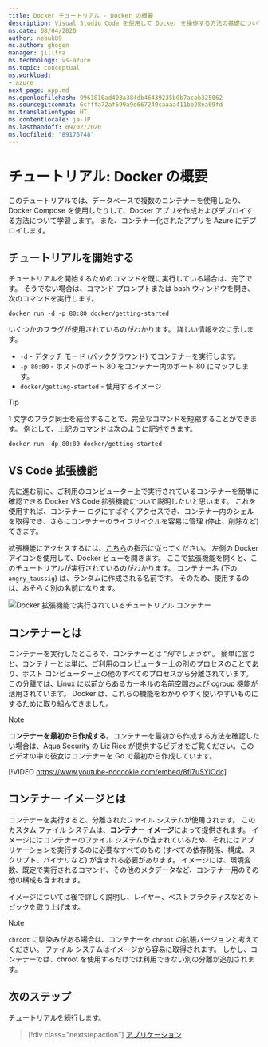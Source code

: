 ```yaml
---
title: Docker チュートリアル - Docker の概要
description: Visual Studio Code を使用して Docker を操作する方法の基礎について説明した、複数の手順から成るチュートリアルです。
ms.date: 08/04/2020
author: nebuk89
ms.author: ghogen
manager: jillfra
ms.technology: vs-azure
ms.topic: conceptual
ms.workload:
- azure
next_page: app.md
ms.openlocfilehash: 9961810ad408a384db46439235b0b7acab325062
ms.sourcegitcommit: 6cfffa72af599a9d667249caaaa411bb28ea69fd
ms.translationtype: HT
ms.contentlocale: ja-JP
ms.lasthandoff: 09/02/2020
ms.locfileid: "89176748"
---
```

# <a name="tutorial-get-started-with-docker"></a>チュートリアル: Docker の概要

このチュートリアルでは、データベースで複数のコンテナーを使用したり、Docker Compose を使用したりして、Docker アプリを作成およびデプロイする方法について学習します。 また、コンテナー化されたアプリを Azure にデプロイします。

## <a name="start-the-tutorial"></a>チュートリアルを開始する

チュートリアルを開始するためのコマンドを既に実行している場合は、完了です。  そうでない場合は、コマンド プロンプトまたは bash ウィンドウを開き、次のコマンドを実行します。

```cli
docker run -d -p 80:80 docker/getting-started
```

いくつかのフラグが使用されているのがわかります。 詳しい情報を次に示します。

- `-d` - デタッチ モード (バックグラウンド) でコンテナーを実行します。
- `-p 80:80` - ホストのポート 80 をコンテナー内のポート 80 にマップします。
- `docker/getting-started` - 使用するイメージ

> [!TIP]
> 1 文字のフラグ同士を結合することで、完全なコマンドを短縮することができます。
> 例として、上記のコマンドは次のように記述できます。
>
> ```cli
> docker run -dp 80:80 docker/getting-started
> ```

## <a name="the-vs-code-extension"></a>VS Code 拡張機能

先に進む前に、ご利用のコンピューター上で実行されているコンテナーを簡単に確認できる Docker VS Code 拡張機能について説明したいと思います。 これを使用すれば、コンテナー ログにすばやくアクセスでき、コンテナー内のシェルを取得でき、さらにコンテナーのライフサイクルを容易に管理 (停止、削除など) できます。

拡張機能にアクセスするには、[こちら](https://code.visualstudio.com/docs/containers/overview)の指示に従ってください。 左側の Docker アイコンを使用して、Docker ビューを開きます。 ここで拡張機能を開くと、このチュートリアルが実行されているのがわかります。 コンテナー名 (下の `angry_taussig`) は、ランダムに作成される名前です。 そのため、使用するのは、おそらく別の名前になります。

![Docker 拡張機能で実行されているチュートリアル コンテナー](media/vs-tutorial-in-extension.png)

## <a name="what-is-a-container"></a>コンテナーとは

コンテナーを実行したところで、コンテナーとは "*何でしょうか*"。 簡単に言うと、コンテナーとは単に、ご利用のコンピューター上の別のプロセスのことであり、ホスト コンピューター上の他のすべてのプロセスから分離されています。 この分離では、Linux に以前からある[カーネルの名前空間および cgroup](https://medium.com/@saschagrunert/demystifying-containers-part-i-kernel-space-2c53d6979504) 機能が活用されています。 Docker は、これらの機能をわかりやすく使いやすいものにするために取り組んできました。

> [!NOTE]
> **コンテナーを最初から作成する**。コンテナーを最初から作成する方法を確認したい場合は、Aqua Security の Liz Rice が提供するビデオをご覧ください。このビデオの中で彼女はコンテナーを Go で最初から作成しています。
>
> [!VIDEO https://www.youtube-nocookie.com/embed/8fi7uSYlOdc]

## <a name="what-is-a-container-image"></a>コンテナー イメージとは

コンテナーを実行すると、分離されたファイル システムが使用されます。 このカスタム ファイル システムは、**コンテナー イメージ**によって提供されます。 イメージにはコンテナーのファイル システムが含まれているため、それにはアプリケーションを実行するのに必要なすべてのもの (すべての依存関係、構成、スクリプト、バイナリなど) が含まれる必要があります。 イメージには、環境変数、既定で実行されるコマンド、その他のメタデータなど、コンテナー用のその他の構成も含まれます。

イメージについては後で詳しく説明し、レイヤー、ベストプラクティスなどのトピックを取り上げます。

> [!NOTE]
> `chroot` に馴染みがある場合は、コンテナーを `chroot` の拡張バージョンと考えてください。 ファイル システムはイメージから容易に取得されます。 しかし、コンテナーでは、chroot を使用するだけでは利用できない別の分離が追加されます。

## <a name="next-steps"></a>次のステップ

チュートリアルを続行します。

> [!div class="nextstepaction"]
> [アプリケーション](your-application.md)
